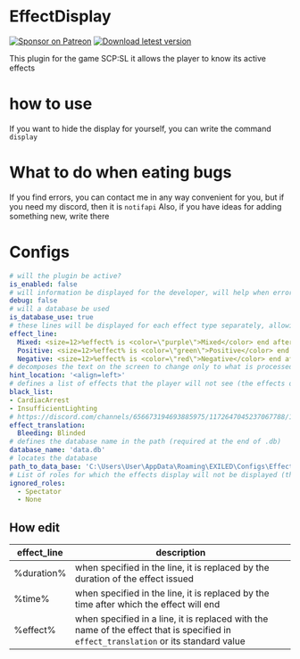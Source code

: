 # EffectDisplay
[![Sponsor on Patreon](https://img.shields.io/badge/sponsor-patreon-orange.svg)](https://www.patreon.com/NOTIF247)
[![Download letest version](https://img.shields.io/badge/download-latest-red.svg)](https://github.com/NOTIF-API/EffectDisplay/releases)

This plugin for the game SCP:SL it allows the player to know its active effects
# how to use
If you want to hide the display for yourself, you can write the command `display`
# What to do when eating bugs
If you find errors, you can contact me in any way convenient for you, but if you need my discord, then it is `notifapi`
Also, if you have ideas for adding something new, write there
# Configs
```yaml
# will the plugin be active?
is_enabled: false
# will information be displayed for the developer, will help when errors are detected
debug: false
# will a database be used
is_database_use: true
# these lines will be displayed for each effect type separately, allowing you to customize them
effect_line:
  Mixed: <size=12>%effect% is <color=\"purple\">Mixed</color> end after %time%|%duration%
  Positive: <size=12>%effect% is <color=\"green\">Positive</color> end after %time%|%duration%
  Negative: <size=12>%effect% is <color=\"red\">Negative</color> end after %time%|%duration%
# decomposes the text on the screen to change only to what is processed by align
hint_location: '<align=left>'
# defines a list of effects that the player will not see (the effects of the technical process are automatically hidden)
black_list:
- CardiacArrest
- InsufficientLighting
# https://discord.com/channels/656673194693885975/1172647045237067788/1172647045237067788 determines the name of the effect from the existing list to the one you specify
effect_translation:
  Bleeding: Blinded
# defines the database name in the path (required at the end of .db)
database_name: 'data.db'
# locates the database
path_to_data_base: 'C:\Users\User\AppData\Roaming\EXILED\Configs\EffectDisplay'
# List of roles for which the effects display will not be displayed (the roles of the dead are ignored)
ignored_roles:
  - Spectator
  - None
```
## How edit
| effect_line | description |
| ------------ | ----- |
| %duration%   | when specified in the line, it is replaced by the duration of the effect issued |
| %time%       | when specified in the line, it is replaced by the time after which the effect will end |
| %effect%     | when specified in a line, it is replaced with the name of the effect that is specified in `effect_translation` or its standard value |
